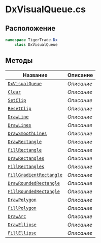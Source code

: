 
# DxVisualQueue.cs
## Расположение
```csharp
namespace TigerTrade.Dx  
    class DxVisualQueue
```

## Методы
| Название | Описание |
| --- | --- |
| [`DxVisualQueue`](./Методы/DxVisualQueue.md) | *Описание* |
| [`Clear`](./Методы/Clear.md) | *Описание* |
| [`SetClip`](./Методы/SetClip.md) | *Описание* |
| [`ResetClip`](./Методы/ResetClip.md) | *Описание* |
| [`DrawLine`](./Методы/DrawLine.md) | *Описание* |
| [`DrawLines`](./Методы/DrawLines.md) | *Описание* |
| [`DrawSmoothLines`](./Методы/DrawSmoothLines.md) | *Описание* |
| [`DrawRectangle`](./Методы/DrawRectangle.md) | *Описание* |
| [`FillRectangle`](./Методы/FillRectangle.md) | *Описание* |
| [`DrawRectangles`](./Методы/DrawRectangles.md) | *Описание* |
| [`FillRectangles`](./Методы/FillRectangles.md) | *Описание* |
| [`FillGradientRectangle`](./Методы/FillGradientRectangle.md) | *Описание* |
| [`DrawRoundedRectangle`](./Методы/DrawRoundedRectangle.md) | *Описание* |
| [`FillRoundedRectangle`](./Методы/FillRoundedRectangle.md) | *Описание* |
| [`DrawPolygon`](./Методы/DrawPolygon.md) | *Описание* |
| [`FillPolygon`](./Методы/FillPolygon.md) | *Описание* |
| [`DrawArc`](./Методы/DrawArc.md) | *Описание* |
| [`DrawEllipse`](./Методы/DrawEllipse.md) | *Описание* |
| [`FillEllipse`](./Методы/FillEllipse.md) | *Описание* |
